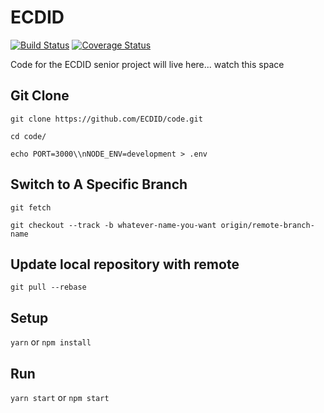 ECDID
=====

[![Build Status](https://img.shields.io/travis/ECDID/code/master.svg)](https://travis-ci.org/ECDID/code)
[![Coverage Status](https://img.shields.io/coveralls/github/ECDID/code/master.svg)](https://coveralls.io/github/ECDID/code?branch=master)

Code for the ECDID senior project will live here... watch this space

## Git Clone

`git clone https://github.com/ECDID/code.git`

`cd code/`

`echo PORT=3000\\nNODE_ENV=development > .env`

## Switch to A Specific Branch

`git fetch`

`git checkout --track -b whatever-name-you-want origin/remote-branch-name`

## Update local repository with remote

`git pull --rebase`

## Setup

`yarn` or `npm install`

## Run

`yarn start` or `npm start`

